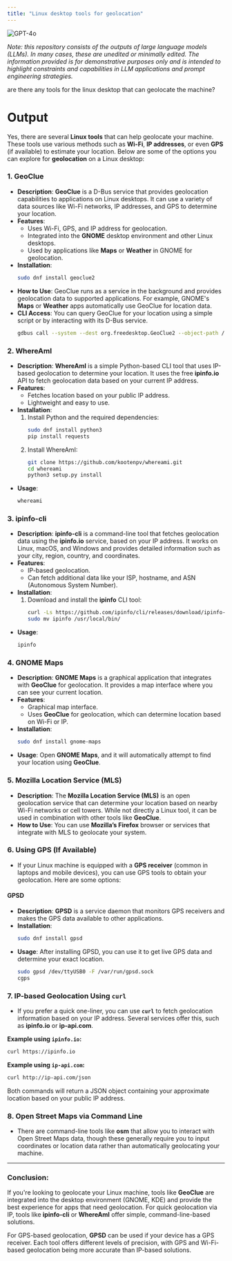 ```yaml
---
title: "Linux desktop tools for geolocation"
---
```

![GPT-4o](https://img.shields.io/badge/GPT--4o-3333FF?style=for-the-badge&logo=openai&logoColor=white)



*Note: this repository consists of the outputs of large language models (LLMs). In many cases, these are unedited or minimally edited. The information provided is for demonstrative purposes only and is intended to highlight constraints and capabilities in LLM applications and prompt engineering strategies.*


are there any tools for the linux desktop that can geolocate the machine?

# Output

Yes, there are several **Linux tools** that can help geolocate your machine. These tools use various methods such as **Wi-Fi**, **IP addresses**, or even **GPS** (if available) to estimate your location. Below are some of the options you can explore for **geolocation** on a Linux desktop:

### 1. **GeoClue**
   - **Description**: **GeoClue** is a D-Bus service that provides geolocation capabilities to applications on Linux desktops. It can use a variety of data sources like Wi-Fi networks, IP addresses, and GPS to determine your location.
   - **Features**:
     - Uses Wi-Fi, GPS, and IP address for geolocation.
     - Integrated into the **GNOME** desktop environment and other Linux desktops.
     - Used by applications like **Maps** or **Weather** in GNOME for geolocation.
   - **Installation**:
     ```bash
     sudo dnf install geoclue2
     ```
   - **How to Use**: GeoClue runs as a service in the background and provides geolocation data to supported applications. For example, GNOME's **Maps** or **Weather** apps automatically use GeoClue for location data.
   - **CLI Access**: You can query GeoClue for your location using a simple script or by interacting with its D-Bus service.
     ```bash
     gdbus call --system --dest org.freedesktop.GeoClue2 --object-path /org/freedesktop/GeoClue2/Manager --method org.freedesktop.GeoClue2.Manager.GetClient
     ```

### 2. **WhereAmI**
   - **Description**: **WhereAmI** is a simple Python-based CLI tool that uses IP-based geolocation to determine your location. It uses the free **ipinfo.io** API to fetch geolocation data based on your current IP address.
   - **Features**:
     - Fetches location based on your public IP address.
     - Lightweight and easy to use.
   - **Installation**:
     1. Install Python and the required dependencies:
        ```bash
        sudo dnf install python3
        pip install requests
        ```
     2. Install WhereAmI:
        ```bash
        git clone https://github.com/kootenpv/whereami.git
        cd whereami
        python3 setup.py install
        ```
   - **Usage**:
     ```bash
     whereami
     ```

### 3. **ipinfo-cli**
   - **Description**: **ipinfo-cli** is a command-line tool that fetches geolocation data using the **ipinfo.io** service, based on your IP address. It works on Linux, macOS, and Windows and provides detailed information such as your city, region, country, and coordinates.
   - **Features**:
     - IP-based geolocation.
     - Can fetch additional data like your ISP, hostname, and ASN (Autonomous System Number).
   - **Installation**:
     1. Download and install the **ipinfo** CLI tool:
        ```bash
        curl -Ls https://github.com/ipinfo/cli/releases/download/ipinfo-1.1.2/ipinfo_1.1.2_linux_amd64.tar.gz | tar -xzv
        sudo mv ipinfo /usr/local/bin/
        ```
   - **Usage**:
     ```bash
     ipinfo
     ```

### 4. **GNOME Maps**
   - **Description**: **GNOME Maps** is a graphical application that integrates with **GeoClue** for geolocation. It provides a map interface where you can see your current location.
   - **Features**:
     - Graphical map interface.
     - Uses **GeoClue** for geolocation, which can determine location based on Wi-Fi or IP.
   - **Installation**:
     ```bash
     sudo dnf install gnome-maps
     ```
   - **Usage**: Open **GNOME Maps**, and it will automatically attempt to find your location using **GeoClue**.

### 5. **Mozilla Location Service (MLS)**
   - **Description**: The **Mozilla Location Service (MLS)** is an open geolocation service that can determine your location based on nearby Wi-Fi networks or cell towers. While not directly a Linux tool, it can be used in combination with other tools like **GeoClue**.
   - **How to Use**: You can use **Mozilla’s Firefox** browser or services that integrate with MLS to geolocate your system.

### 6. **Using GPS (If Available)**
   - If your Linux machine is equipped with a **GPS receiver** (common in laptops and mobile devices), you can use GPS tools to obtain your geolocation. Here are some options:
   
   #### **GPSD**
   - **Description**: **GPSD** is a service daemon that monitors GPS receivers and makes the GPS data available to other applications.
   - **Installation**:
     ```bash
     sudo dnf install gpsd
     ```
   - **Usage**:
     After installing GPSD, you can use it to get live GPS data and determine your exact location.
     ```bash
     sudo gpsd /dev/ttyUSB0 -F /var/run/gpsd.sock
     cgps
     ```

### 7. **IP-based Geolocation Using `curl`**
   - If you prefer a quick one-liner, you can use **`curl`** to fetch geolocation information based on your IP address. Several services offer this, such as **ipinfo.io** or **ip-api.com**.
   
   **Example using `ipinfo.io`:**
   ```bash
   curl https://ipinfo.io
   ```

   **Example using `ip-api.com`:**
   ```bash
   curl http://ip-api.com/json
   ```

   Both commands will return a JSON object containing your approximate location based on your public IP address.

### 8. **Open Street Maps via Command Line**
   - There are command-line tools like **osm** that allow you to interact with Open Street Maps data, though these generally require you to input coordinates or location data rather than automatically geolocating your machine.

---

### Conclusion:
If you're looking to geolocate your Linux machine, tools like **GeoClue** are integrated into the desktop environment (GNOME, KDE) and provide the best experience for apps that need geolocation. For quick geolocation via IP, tools like **ipinfo-cli** or **WhereAmI** offer simple, command-line-based solutions.

For GPS-based geolocation, **GPSD** can be used if your device has a GPS receiver. Each tool offers different levels of precision, with GPS and Wi-Fi-based geolocation being more accurate than IP-based solutions.